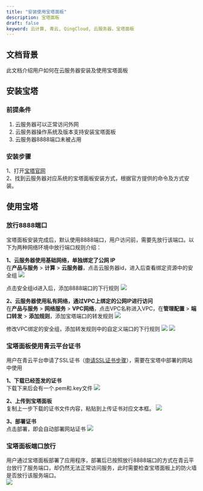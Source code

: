 ```yaml
---
title: "安装使用宝塔面板"
description: 宝塔面板
draft: false
keyword: 云计算, 青云, QingCloud, 云服务器，宝塔面板
---
```


## 文档背景

此文档介绍用户如何在云服务器安装及使用宝塔面板

## 安装宝塔
### 前提条件  

1.  云服务器可以正常访问外网  
2. 云服务器操作系统及版本支持安装宝塔面板  
3. 云服务器8888端口未被占用

### 安装步骤
1、打开[宝塔官网](https://www.bt.cn/)  
2、找到云服务器对应系统的宝塔面板安装方式，根据官方提供的命令及方式安装。

## 使用宝塔

### 放行8888端口
宝塔面板安装完成后，默认使用8888端口，用户访问前，需要先放行该端口。以下为两种网络环境中放行端口规则介绍：

**1、云服务器使用基础网络，单独绑定了公网 IP**  
在**产品与服务** > **计算** > **云服务器**，点击云服务器id，进入后查看绑定资源中的安全组
![](../../_images/install_bt_1.png)

点击安全组id进入后，添加8888端口的下行规则
![](../../_images/install_bt_2.png)

**2、云服务器使用私有网络，通过VPC上绑定的公网IP进行访问**  
在**产品与服务** > **网络服务** > **VPC网络**，点击VPC名称进入VPC，在**管理配置** > **端口转发** > **添加规则**，添加宝塔端口的转发规则
![](../../_images/install_bt_4.png)

修改VPC绑定的安全组，添加转发规则中的自定义端口的下行规则
![](../../_images/install_bt_3.png)
![](../../_images/install_bt_2.png)

### 宝塔面板使用青云平台证书
用户在青云平台申请了SSL证书（[申请SSL证书步骤](https://docsv3.qingcloud.com/security/ssl/manual/user_guide/)），需要在宝塔中部署的网站中使用

**1、下载已经签发的证书**  
下载下来后会有一个.pem和.key文件
![](../../_images/install_bt_5.png)

**2、上传到宝塔面板**  
复制上一步下载的证书文件内容，粘贴到上传证书对应文本框。
![](../../_images/install_bt_6.png)

**3、部署证书**  
点击部署，即会自动部署网站证书
![](../../_images/install_bt_7.png)

### 宝塔面板端口放行
用户通过宝塔面板部署了应用程序，部署后已按照放行8888端口的方式在青云平台放行了服务端口，却仍然无法正常访问服务，此时需要检查宝塔面板上的防火墙是否放行该服务端口。  
![](../../_images/install_bt_8.png)